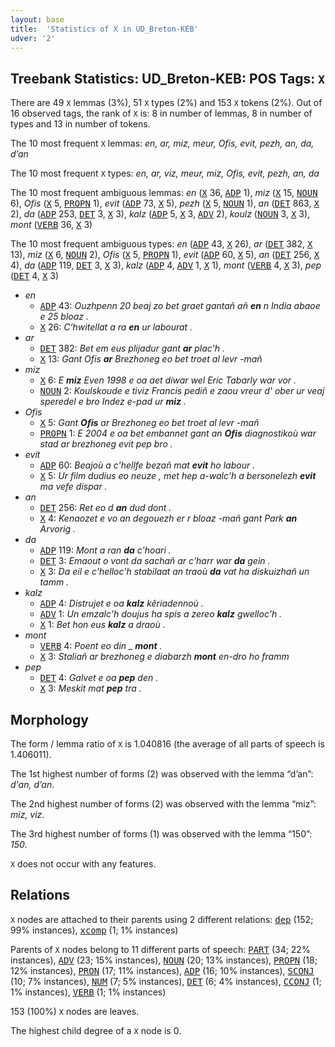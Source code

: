 ```yaml
---
layout: base
title:  'Statistics of X in UD_Breton-KEB'
udver: '2'
---
```


## Treebank Statistics: UD_Breton-KEB: POS Tags: `X`

There are 49 `X` lemmas (3%), 51 `X` types (2%) and 153 `X` tokens (2%).
Out of 16 observed tags, the rank of `X` is: 8 in number of lemmas, 8 in number of types and 13 in number of tokens.

The 10 most frequent `X` lemmas: <em>en, ar, miz, meur, Ofis, evit, pezh, an, da, d’an</em>

The 10 most frequent `X` types:  <em>en, ar, viz, meur, miz, Ofis, evit, pezh, an, da</em>

The 10 most frequent ambiguous lemmas: <em>en</em> (<tt><a href="br_keb-pos-X.html">X</a></tt> 36, <tt><a href="br_keb-pos-ADP.html">ADP</a></tt> 1), <em>miz</em> (<tt><a href="br_keb-pos-X.html">X</a></tt> 15, <tt><a href="br_keb-pos-NOUN.html">NOUN</a></tt> 6), <em>Ofis</em> (<tt><a href="br_keb-pos-X.html">X</a></tt> 5, <tt><a href="br_keb-pos-PROPN.html">PROPN</a></tt> 1), <em>evit</em> (<tt><a href="br_keb-pos-ADP.html">ADP</a></tt> 73, <tt><a href="br_keb-pos-X.html">X</a></tt> 5), <em>pezh</em> (<tt><a href="br_keb-pos-X.html">X</a></tt> 5, <tt><a href="br_keb-pos-NOUN.html">NOUN</a></tt> 1), <em>an</em> (<tt><a href="br_keb-pos-DET.html">DET</a></tt> 863, <tt><a href="br_keb-pos-X.html">X</a></tt> 2), <em>da</em> (<tt><a href="br_keb-pos-ADP.html">ADP</a></tt> 253, <tt><a href="br_keb-pos-DET.html">DET</a></tt> 3, <tt><a href="br_keb-pos-X.html">X</a></tt> 3), <em>kalz</em> (<tt><a href="br_keb-pos-ADP.html">ADP</a></tt> 5, <tt><a href="br_keb-pos-X.html">X</a></tt> 3, <tt><a href="br_keb-pos-ADV.html">ADV</a></tt> 2), <em>koulz</em> (<tt><a href="br_keb-pos-NOUN.html">NOUN</a></tt> 3, <tt><a href="br_keb-pos-X.html">X</a></tt> 3), <em>mont</em> (<tt><a href="br_keb-pos-VERB.html">VERB</a></tt> 36, <tt><a href="br_keb-pos-X.html">X</a></tt> 3)

The 10 most frequent ambiguous types:  <em>en</em> (<tt><a href="br_keb-pos-ADP.html">ADP</a></tt> 43, <tt><a href="br_keb-pos-X.html">X</a></tt> 26), <em>ar</em> (<tt><a href="br_keb-pos-DET.html">DET</a></tt> 382, <tt><a href="br_keb-pos-X.html">X</a></tt> 13), <em>miz</em> (<tt><a href="br_keb-pos-X.html">X</a></tt> 6, <tt><a href="br_keb-pos-NOUN.html">NOUN</a></tt> 2), <em>Ofis</em> (<tt><a href="br_keb-pos-X.html">X</a></tt> 5, <tt><a href="br_keb-pos-PROPN.html">PROPN</a></tt> 1), <em>evit</em> (<tt><a href="br_keb-pos-ADP.html">ADP</a></tt> 60, <tt><a href="br_keb-pos-X.html">X</a></tt> 5), <em>an</em> (<tt><a href="br_keb-pos-DET.html">DET</a></tt> 256, <tt><a href="br_keb-pos-X.html">X</a></tt> 4), <em>da</em> (<tt><a href="br_keb-pos-ADP.html">ADP</a></tt> 119, <tt><a href="br_keb-pos-DET.html">DET</a></tt> 3, <tt><a href="br_keb-pos-X.html">X</a></tt> 3), <em>kalz</em> (<tt><a href="br_keb-pos-ADP.html">ADP</a></tt> 4, <tt><a href="br_keb-pos-ADV.html">ADV</a></tt> 1, <tt><a href="br_keb-pos-X.html">X</a></tt> 1), <em>mont</em> (<tt><a href="br_keb-pos-VERB.html">VERB</a></tt> 4, <tt><a href="br_keb-pos-X.html">X</a></tt> 3), <em>pep</em> (<tt><a href="br_keb-pos-DET.html">DET</a></tt> 4, <tt><a href="br_keb-pos-X.html">X</a></tt> 3)


* <em>en</em>
  * <tt><a href="br_keb-pos-ADP.html">ADP</a></tt> 43: <em>Ouzhpenn 20 beaj zo bet graet gantañ añ <b>en</b> n India abaoe e 25 bloaz .</em>
  * <tt><a href="br_keb-pos-X.html">X</a></tt> 26: <em>C’hwitellat a ra <b>en</b> ur labourat .</em>
* <em>ar</em>
  * <tt><a href="br_keb-pos-DET.html">DET</a></tt> 382: <em>Bet em eus plijadur gant <b>ar</b> plac'h .</em>
  * <tt><a href="br_keb-pos-X.html">X</a></tt> 13: <em>Gant Ofis <b>ar</b> Brezhoneg eo bet troet al levr -mañ</em>
* <em>miz</em>
  * <tt><a href="br_keb-pos-X.html">X</a></tt> 6: <em>E <b>miz</b> Even 1998 e oa aet diwar wel Eric Tabarly war vor .</em>
  * <tt><a href="br_keb-pos-NOUN.html">NOUN</a></tt> 2: <em>Koulskoude e tiviz Francis pediñ e zaou vreur d' ober ur veaj speredel e bro Indez e-pad ur <b>miz</b> .</em>
* <em>Ofis</em>
  * <tt><a href="br_keb-pos-X.html">X</a></tt> 5: <em>Gant <b>Ofis</b> ar Brezhoneg eo bet troet al levr -mañ</em>
  * <tt><a href="br_keb-pos-PROPN.html">PROPN</a></tt> 1: <em>E 2004 e oa bet embannet gant an <b>Ofis</b> diagnostikoù war stad ar brezhoneg evit pep bro .</em>
* <em>evit</em>
  * <tt><a href="br_keb-pos-ADP.html">ADP</a></tt> 60: <em>Beajoù a c'hellfe bezañ mat <b>evit</b> ho labour .</em>
  * <tt><a href="br_keb-pos-X.html">X</a></tt> 5: <em>Ur film dudius eo neuze , met hep a-walc'h a bersonelezh <b>evit</b> ma vefe dispar .</em>
* <em>an</em>
  * <tt><a href="br_keb-pos-DET.html">DET</a></tt> 256: <em>Ret eo d <b>an</b> dud dont .</em>
  * <tt><a href="br_keb-pos-X.html">X</a></tt> 4: <em>Kenaozet e vo an degouezh er r bloaz -mañ gant Park <b>an</b> Arvorig .</em>
* <em>da</em>
  * <tt><a href="br_keb-pos-ADP.html">ADP</a></tt> 119: <em>Mont a ran <b>da</b> c'hoari .</em>
  * <tt><a href="br_keb-pos-DET.html">DET</a></tt> 3: <em>Emaout o vont da sachañ ar c'harr war <b>da</b> gein .</em>
  * <tt><a href="br_keb-pos-X.html">X</a></tt> 3: <em>Da eil e c'helloc'h stabilaat an traoù <b>da</b> vat ha diskuizhañ un tamm .</em>
* <em>kalz</em>
  * <tt><a href="br_keb-pos-ADP.html">ADP</a></tt> 4: <em>Distrujet e oa <b>kalz</b> kêriadennoù .</em>
  * <tt><a href="br_keb-pos-ADV.html">ADV</a></tt> 1: <em>Un emzalc'h doujus ha spis a zereo <b>kalz</b> gwelloc'h .</em>
  * <tt><a href="br_keb-pos-X.html">X</a></tt> 1: <em>Bet hon eus <b>kalz</b> a draoù .</em>
* <em>mont</em>
  * <tt><a href="br_keb-pos-VERB.html">VERB</a></tt> 4: <em>Poent eo din _ <b>mont</b> .</em>
  * <tt><a href="br_keb-pos-X.html">X</a></tt> 3: <em>Staliañ ar brezhoneg e diabarzh <b>mont</b> en-dro ho framm</em>
* <em>pep</em>
  * <tt><a href="br_keb-pos-DET.html">DET</a></tt> 4: <em>Galvet e oa <b>pep</b> den .</em>
  * <tt><a href="br_keb-pos-X.html">X</a></tt> 3: <em>Meskit mat <b>pep</b> tra .</em>

## Morphology

The form / lemma ratio of `X` is 1.040816 (the average of all parts of speech is 1.406011).

The 1st highest number of forms (2) was observed with the lemma “d’an”: <em>d'an, d’an</em>.

The 2nd highest number of forms (2) was observed with the lemma “miz”: <em>miz, viz</em>.

The 3rd highest number of forms (1) was observed with the lemma “150”: <em>150</em>.

`X` does not occur with any features.


## Relations

`X` nodes are attached to their parents using 2 different relations: <tt><a href="br_keb-dep-dep.html">dep</a></tt> (152; 99% instances), <tt><a href="br_keb-dep-xcomp.html">xcomp</a></tt> (1; 1% instances)

Parents of `X` nodes belong to 11 different parts of speech: <tt><a href="br_keb-pos-PART.html">PART</a></tt> (34; 22% instances), <tt><a href="br_keb-pos-ADV.html">ADV</a></tt> (23; 15% instances), <tt><a href="br_keb-pos-NOUN.html">NOUN</a></tt> (20; 13% instances), <tt><a href="br_keb-pos-PROPN.html">PROPN</a></tt> (18; 12% instances), <tt><a href="br_keb-pos-PRON.html">PRON</a></tt> (17; 11% instances), <tt><a href="br_keb-pos-ADP.html">ADP</a></tt> (16; 10% instances), <tt><a href="br_keb-pos-SCONJ.html">SCONJ</a></tt> (10; 7% instances), <tt><a href="br_keb-pos-NUM.html">NUM</a></tt> (7; 5% instances), <tt><a href="br_keb-pos-DET.html">DET</a></tt> (6; 4% instances), <tt><a href="br_keb-pos-CCONJ.html">CCONJ</a></tt> (1; 1% instances), <tt><a href="br_keb-pos-VERB.html">VERB</a></tt> (1; 1% instances)

153 (100%) `X` nodes are leaves.

The highest child degree of a `X` node is 0.

